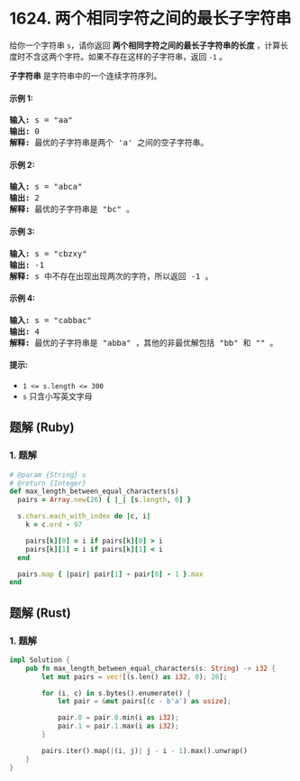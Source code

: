# 1624. 两个相同字符之间的最长子字符串
给你一个字符串 `s`，请你返回 **两个相同字符之间的最长子字符串的长度** ，计算长度时不含这两个字符。如果不存在这样的子字符串，返回 `-1` 。

**子字符串** 是字符串中的一个连续字符序列。

#### 示例 1:
<pre>
<strong>输入:</strong> s = "aa"
<strong>输出:</strong> 0
<strong>解释:</strong> 最优的子字符串是两个 'a' 之间的空子字符串。
</pre>

#### 示例 2:
<pre>
<strong>输入:</strong> s = "abca"
<strong>输出:</strong> 2
<strong>解释:</strong> 最优的子字符串是 "bc" 。
</pre>

#### 示例 3:
<pre>
<strong>输入:</strong> s = "cbzxy"
<strong>输出:</strong> -1
<strong>解释:</strong> s 中不存在出现出现两次的字符，所以返回 -1 。
</pre>

#### 示例 4:
<pre>
<strong>输入:</strong> s = "cabbac"
<strong>输出:</strong> 4
<strong>解释:</strong> 最优的子字符串是 "abba" ，其他的非最优解包括 "bb" 和 "" 。
</pre>

#### 提示:
* `1 <= s.length <= 300`
* `s` 只含小写英文字母

## 题解 (Ruby)

### 1. 题解
```Ruby
# @param {String} s
# @return {Integer}
def max_length_between_equal_characters(s)
  pairs = Array.new(26) { |_| [s.length, 0] }

  s.chars.each_with_index do |c, i|
    k = c.ord - 97

    pairs[k][0] = i if pairs[k][0] > i
    pairs[k][1] = i if pairs[k][1] < i
  end

  pairs.map { |pair| pair[1] - pair[0] - 1 }.max
end
```

## 题解 (Rust)

### 1. 题解
```Rust
impl Solution {
    pub fn max_length_between_equal_characters(s: String) -> i32 {
        let mut pairs = vec![(s.len() as i32, 0); 26];

        for (i, c) in s.bytes().enumerate() {
            let pair = &mut pairs[(c - b'a') as usize];

            pair.0 = pair.0.min(i as i32);
            pair.1 = pair.1.max(i as i32);
        }

        pairs.iter().map(|(i, j)| j - i - 1).max().unwrap()
    }
}
```
